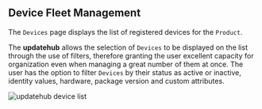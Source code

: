 ## Device Fleet Management

The `Devices` page displays the list of registered devices for the `Product`.

The **updatehub** allows the selection of `Devices` to be displayed on the list through the use of filters, therefore granting the user excellent capacity for organization even when managing a great number of them at once. The user has the option to filter `Devices` by their status as active or inactive, identity values, hardware, package version and custom attributes.

<img class="borderless" alt="updatehub device list" src="/img/device.png">
